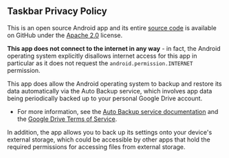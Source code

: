 ## Taskbar Privacy Policy

This is an open source Android app and its entire [source code](https://github.com/farmerbb/Taskbar) is available on GitHub under the [Apache 2.0](https://github.com/farmerbb/Taskbar/blob/master/LICENSE) license.

**This app does not connect to the internet in any way** - in fact, the Android operating system explicitly disallows internet access for this app in particular as it does not request the `android.permission.INTERNET` permission.

This app does allow the Android operating system to backup and restore its data automatically via the Auto Backup service, which involves app data being periodically backed up to your personal Google Drive account.
* For more information, see the [Auto Backup service documentation](https://developer.android.com/guide/topics/data/autobackup) and the [Google Drive Terms of Service](https://www.google.com/drive/terms-of-service/).

In addition, the app allows you to back up its settings onto your device's external storage, which could be accessible by other apps that hold the required permissions for accessing files from external storage.
